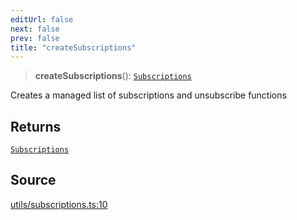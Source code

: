 ```yaml
---
editUrl: false
next: false
prev: false
title: "createSubscriptions"
---
```


> **createSubscriptions**(): [`Subscriptions`](../type-aliases/Subscriptions.md)

Creates a managed list of subscriptions and unsubscribe functions

## Returns

[`Subscriptions`](../type-aliases/Subscriptions.md)

## Source

[utils/subscriptions.ts:10](https://github.com/nodenogg-in/alpha-p2p/blob/fd5f5c9/packages/statekit/src/utils/subscriptions.ts#L10)
